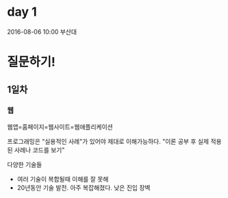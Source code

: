 # day 1

2016-08-06 10:00 부산대

# 질문하기!

## 1일차

### 웹
웹앱=홈페이지=웹사이트=웹애플리케이션

프로그래밍은 "실용적인 사례"가 있어야 제대로 이해가능하다.
"이론 공부 후 실제 적용된 사례나 코드를 보기"

다양한 기술들
 - 여러 기술이 복합될때 이해를 잘 못해
 - 20년동안 기술 발전. 아주 복잡해졌다.
낮은 진입 장벽




